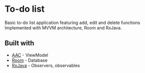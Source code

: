 # To-do list

Basic to-do list application featuring add, edit and delete functions <br>
Implemented with MVVM architecture, Room and RxJava.

## Built with
* [AAC](https://developer.android.com/topic/libraries/architecture) - ViewModel
* [Room](https://developer.android.com/jetpack/androidx/releases/room) - Database
* [RxJava](https://github.com/ReactiveX/RxAndroid) - Observers, observables
